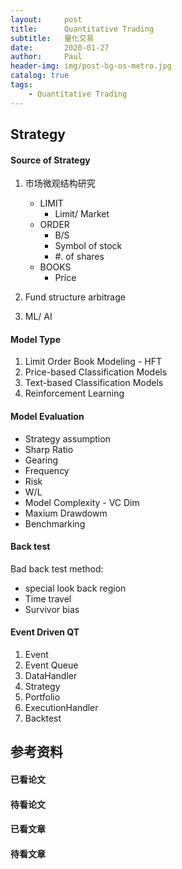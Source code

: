 ```yaml
---
layout:     post
title:      Quantitative Trading
subtitle:   量化交易
date:       2020-01-27
author:     Paul
header-img: img/post-bg-os-metro.jpg
catalog: true
tags:
    - Quantitative Trading
---
```


## Strategy

#### Source of Strategy
1. 市场微观结构研究
   - LIMIT
     - Limit/ Market
   - ORDER
     - B/S
     - Symbol of stock
     - #. of shares 
   - BOOKS
     - Price

2. Fund structure arbitrage
3. ML/ AI

#### Model Type

1. Limit Order Book Modeling - HFT
2. Price-based Classification Models
3. Text-based Classification Models
4. Reinforcement Learning

#### Model Evaluation

- Strategy assumption
- Sharp Ratio
- Gearing
- Frequency
- Risk
- W/L
- Model Complexity - VC Dim 
- Maxium Drawdowm
- Benchmarking

#### Back test
Bad back test method:
- special look back region
- Time travel
- Survivor bias

#### Event Driven QT

1. Event
2. Event Queue
3. DataHandler
4. Strategy
5. Portfolio
6. ExecutionHandler
7. Backtest


## 参考资料


#### 已看论文

#### 待看论文

#### 已看文章

#### 待看文章

